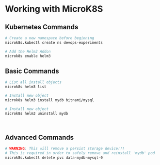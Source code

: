 # Working with MicroK8S

## Kubernetes Commands
``` sh
# Create a new namespace before beginning
microk8s.kubectl create ns devops-experiments
```

``` sh
# Add the Helm3 Addon
microk8s enable helm3
```

## Basic Commands

``` sh
# List all install objects
microk8s helm3 list
```

``` sh
# Install new object
microk8s helm3 install mydb bitnami/mysql
```

``` sh
# Install new object
microk8s helm3 uninstall mydb
```
``` sh
 
```

## Advanced Commands
``` sh
# WARNING: This will remove a persist storage device!!!
# This is required in order to safely remove and reinstall 'mydb' pod
microk8s.kubectl delete pvc data-mydb-mysql-0
```